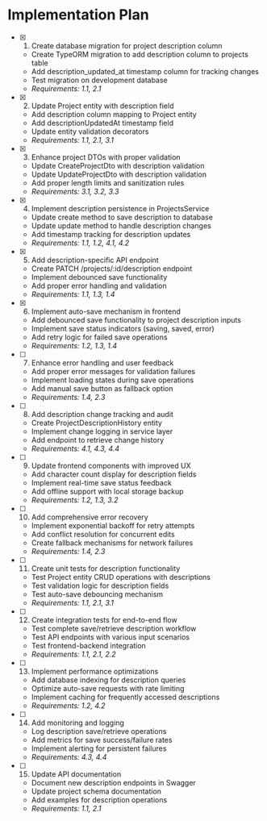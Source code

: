 # Implementation Plan

- [x] 1. Create database migration for project description column

  - Create TypeORM migration to add description column to projects table
  - Add description_updated_at timestamp column for tracking changes
  - Test migration on development database
  - _Requirements: 1.1, 2.1_

- [x] 2. Update Project entity with description field

  - Add description column mapping to Project entity
  - Add descriptionUpdatedAt timestamp field
  - Update entity validation decorators
  - _Requirements: 1.1, 2.1, 3.1_

- [x] 3. Enhance project DTOs with proper validation

  - Update CreateProjectDto with description validation
  - Update UpdateProjectDto with description validation
  - Add proper length limits and sanitization rules
  - _Requirements: 3.1, 3.2, 3.3_

- [x] 4. Implement description persistence in ProjectsService

  - Update create method to save description to database
  - Update update method to handle description changes
  - Add timestamp tracking for description updates
  - _Requirements: 1.1, 1.2, 4.1, 4.2_

- [x] 5. Add description-specific API endpoint

  - Create PATCH /projects/:id/description endpoint
  - Implement debounced save functionality
  - Add proper error handling and validation
  - _Requirements: 1.1, 1.3, 1.4_

- [x] 6. Implement auto-save mechanism in frontend


  - Add debounced save functionality to project description inputs
  - Implement save status indicators (saving, saved, error)
  - Add retry logic for failed save operations
  - _Requirements: 1.2, 1.3, 1.4_

- [ ] 7. Enhance error handling and user feedback

  - Add proper error messages for validation failures
  - Implement loading states during save operations
  - Add manual save button as fallback option
  - _Requirements: 1.4, 2.3_

- [ ] 8. Add description change tracking and audit

  - Create ProjectDescriptionHistory entity
  - Implement change logging in service layer
  - Add endpoint to retrieve change history
  - _Requirements: 4.1, 4.3, 4.4_

- [ ] 9. Update frontend components with improved UX

  - Add character count display for description fields
  - Implement real-time save status feedback
  - Add offline support with local storage backup
  - _Requirements: 1.2, 1.3, 3.2_

- [ ] 10. Add comprehensive error recovery

  - Implement exponential backoff for retry attempts
  - Add conflict resolution for concurrent edits
  - Create fallback mechanisms for network failures
  - _Requirements: 1.4, 2.3_

- [ ] 11. Create unit tests for description functionality

  - Test Project entity CRUD operations with descriptions
  - Test validation logic for description fields
  - Test auto-save debouncing mechanism
  - _Requirements: 1.1, 2.1, 3.1_

- [ ] 12. Create integration tests for end-to-end flow

  - Test complete save/retrieve description workflow
  - Test API endpoints with various input scenarios
  - Test frontend-backend integration
  - _Requirements: 1.1, 2.1, 2.2_

- [ ] 13. Implement performance optimizations

  - Add database indexing for description queries
  - Optimize auto-save requests with rate limiting
  - Implement caching for frequently accessed descriptions
  - _Requirements: 1.2, 4.2_

- [ ] 14. Add monitoring and logging

  - Log description save/retrieve operations
  - Add metrics for save success/failure rates
  - Implement alerting for persistent failures
  - _Requirements: 4.3, 4.4_

- [ ] 15. Update API documentation
  - Document new description endpoints in Swagger
  - Update project schema documentation
  - Add examples for description operations
  - _Requirements: 1.1, 2.1_
